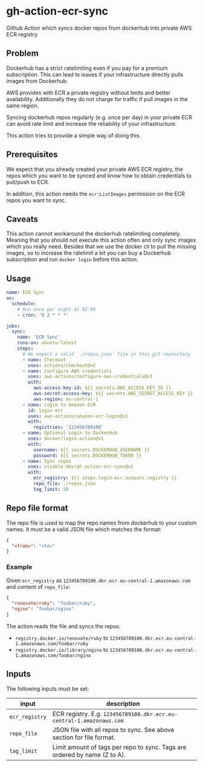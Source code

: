 # gh-action-ecr-sync

Github Action which syncs docker repos from dockerhub into private AWS ECR registry.

## Problem

Dockerhub has a strict ratelimiting even if you pay for a premium subscription. This can lead to issues if your infrastructure directly pulls images from Dockerhub.

AWS provides with ECR a private registry without limits and better availability. Additionally they do not charge for traffic if pull images in the same region.

Syncing dockerhub repos regularly (e.g. once per day) in your private ECR can avoid rate limit and increase the reliability of your infrastructure.

This action tries to provide a simple way of doing this.

## Prerequisites

We expect that you already created your private AWS ECR registry, the repos which you want to be synced and know how to obtain credentials to pull/push to ECR.

In addition, this action needs the `ecr:ListImages` permission on the ECR repos you want to sync.

## Caveats

This action cannot workaround the dockerhub ratelimiting completely.
Meaning that you should not execute this action often and only sync images which you really need.
Besides that we use the docker cli to pull the missing images, so to increase the ratelimit a bit you can buy a Dockerhub subscription and run `docker login` before this action.

## Usage

```yml
name: ECR Sync
on:
  schedule:
    # Run once per night at 02:00
    - cron: '0 2 * * *'

jobs:
  sync:
    name: 'ECR Sync'
    runs-on: ubuntu-latest
    steps:
      # We expect a valid `./repos.json` file in this git repository
      - name: Checkout
        uses: actions/checkout@v2
      - name: Configure AWS credentials
        uses: aws-actions/configure-aws-credentials@v1
        with:
          aws-access-key-id: ${{ secrets.AWS_ACCESS_KEY_ID }}
          aws-secret-access-key: ${{ secrets.AWS_SECRET_ACCESS_KEY }}
          aws-region: eu-central-1
      - name: Login to Amazon ECR
        id: login-ecr
        uses: aws-actions/amazon-ecr-login@v1
        with:
          registries: '123456789100'
      - name: Optional Login to DockerHub
        uses: docker/login-action@v1
        with:
          username: ${{ secrets.DOCKERHUB_USERNAME }}
          password: ${{ secrets.DOCKERHUB_TOKEN }}
      - name: Sync repos
        uses: visable-dev/gh-action-ecr-sync@v1
        with:
          ecr_registry: ${{ steps.login-ecr.outputs.registry }}
          repo_file: ./repos.json
          tag_limit: 50
```

## Repo file format

The repo file is used to map the repo names from dockerhub to your custom names.
It must be a valid JSON file which matches the format:
```json
{
  "<from>": "<to>"
}
```

### Example

Given `ecr_registry` as `123456789100.dkr.ecr.eu-central-1.amazonaws.com` and content of `repo_file`:
```json
{
  "renovate/ruby": "foobar/ruby",
  "nginx": "foobar/nginx"
}
```

The action reads the file and syncs the repos:
* `registry.docker.io/renovate/ruby` to `123456789100.dkr.ecr.eu-central-1.amazonaws.com/foobar/ruby`
* `registry.docker.io/library/nginx` to `123456789100.dkr.ecr.eu-central-1.amazonaws.com/foobar/nginx`

## Inputs

The following inputs must be set:

| input | description |
| ----- | ----------- |
| `ecr_registry` | ECR registry. E.g. `123456789100.dkr.ecr.eu-central-1.amazonaws.com` |
| `repo_file` | JSON file with all repos to sync. See above section for file format. |
| `tag_limit` | Limit amount of tags per repo to sync. Tags are ordered by name (Z to A). |
